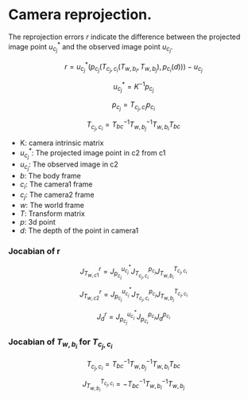 # Camera reprojection.  

The reprojection errors $r$ indicate the difference between the projected image point $u_{c_j}^*$ and the observed image point $u_{c_j}$.

$$ 
r = u_{c_j}^*(p_{c_j}(T_{c_j,c_i}(T_{w,b_i},T_{w,b_j}),p_{c_i}(d))) - u_{c_j} 
\tag{1}
$$

$$
u_{c_j}^* = K^{-1}p_{c_j}
\tag{2}
$$

$$
p_{c_j} = T_{c_j,c_i}p_{c_i}
\tag{3}
$$

$$
T_{c_j,c_i} = T_{bc}^{-1}T_{w,b_j}^{-1}T_{w,b_i}T_{bc}
\tag{4}
$$

* K: camera intrinsic matrix
* $u_{c_j}^*$: The projected image point in c2 from c1
* $u_{c_j}$: The observed image in c2
* $b$: The body frame
* $c_i$: The camera1 frame
* $c_j$: The camera2 frame
* $w$: The world frame
* $T$: Transform matrix
* $p$: 3d point
* $d$: The depth of the point in camera1

### Jocabian of r


$$ 
J_{T_{w,c1}}^r = J_{p_{c_j}}^{u_{c_j}^*} J_{T_{c_j,c_i}}^{p_{c_j}} J_{T_{w,b_i}}^{T_{c_j,c_i}}
\tag{5}
$$

$$ 
J_{T_{w,c2}}^r = J_{p_{c_j}}^{u_{c_j}^*} J_{T_{c_j,c_i}}^{p_{c_j}} J_{T_{w,b_j}}^{T_{c_j,c_i}}
\tag{6}
$$

$$ 
J_{d}^r = J_{p_{c_j}}^{u_{c_j}^*} J_{p_{c_i}}^{p_{c_j}} J_{d}^{p_{c_i}}
\tag{7}
$$

### Jocabian of $T_{w,b_i}$ for $T_{c_j,c_i}$

$$
T_{c_j,c_i} = T_{bc}^{-1}T_{w,b_j}^{-1}T_{w,b_i}T_{bc}
$$

$$
J_{T_{w,b_i}}^{T_{c_j,c_i}} = -T_{bc}^{-1} T_{w,b_i}^{-1}T_{w,b_j}
$$